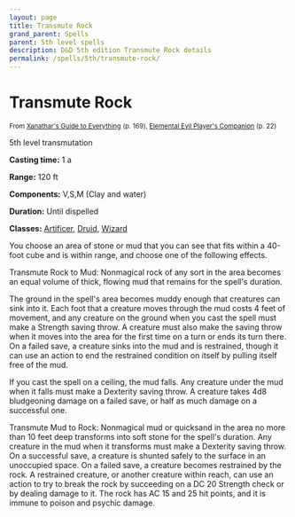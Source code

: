 ```yaml
---
layout: page
title: Transmute Rock
grand_parent: Spells
parent: 5th level spells 
description: D&D 5th edition Transmute Rock details
permalink: /spells/5th/transmute-rock/
---
```


# Transmute Rock

<small>From <a target="_blank" href="https://dnd.wizards.com/products/tabletop-games/rpg-products/xanathars-guide-everything">Xanathar's Guide to Everything</a> (p. 169), <a target="_blank" href="https://dnd.wizards.com/products/tabletop-games/rpg-products/player%E2%80%99s-companion">Elemental Evil Player's Companion</a> (p. 22)</small>


5th level transmutation

**Casting time:** 1 a

**Range:** 120 ft

**Components:** V,S,M (Clay and water)

**Duration:** Until dispelled

**Classes:** [Artificer](/classes/artificer/), [Druid](/classes/druid/), [Wizard](/classes/wizard/)

You choose an area of stone or mud that you can see that fits within a 40-foot cube and is within range, and choose one of the following effects.

   Transmute Rock to Mud: Nonmagical rock of any sort in the area becomes an equal volume of thick, flowing mud that remains for the spell's duration.

   The ground in the spell's area becomes muddy enough that creatures can sink into it. Each foot that a creature moves through the mud costs 4 feet of movement, and any creature on the ground when you cast the spell must make a Strength saving throw. A creature must also make the saving throw when it moves into the area for the first time on a turn or ends its turn there. On a failed save, a creature sinks into the mud and is restrained, though it can use an action to end the restrained condition on itself by pulling itself free of the mud.

   If you cast the spell on a ceiling, the mud falls. Any creature under the mud when it falls must make a Dexterity saving throw. A creature takes 4d8 bludgeoning damage on a failed save, or half as much damage on a successful one.

   Transmute Mud to Rock: Nonmagical mud or quicksand in the area no more than 10 feet deep transforms into soft stone for the spell's duration. Any creature in the mud when it transforms must make a Dexterity saving throw. On a successful save, a creature is shunted safely to the surface in an unoccupied space. On a failed save, a creature becomes restrained by the rock. A restrained creature, or another creature within reach, can use an action to try to break the rock by succeeding on a DC 20 Strength check or by dealing damage to it. The rock has AC 15 and 25 hit points, and it is immune to poison and psychic damage.